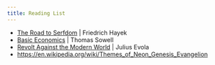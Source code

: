 ```yaml
---
title: Reading List
---
```

- [The Road to Serfdom](https://www.goodreads.com/book/show/299215.The_Road_to_Serfdom) | Friedrich Hayek
- [Basic Economics](https://www.goodreads.com/book/show/3023.Basic_Economics?from_search=true&from_srp=true&qid=7JdOMWSeRp&rank=2) | Thomas Sowell
- [Revolt Against the Modern World](https://www.goodreads.com/en/book/show/179404) | Julius Evola
- https://en.wikipedia.org/wiki/Themes_of_Neon_Genesis_Evangelion
